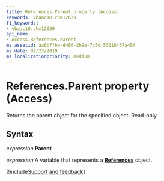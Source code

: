 ```yaml
---
title: References.Parent property (Access)
keywords: vbaac10.chm12639
f1_keywords:
- vbaac10.chm12639
api_name:
- Access.References.Parent
ms.assetid: aa0b7fbe-d48f-2b9e-7c5d-53218f67a40f
ms.date: 02/23/2019
ms.localizationpriority: medium
---
```



# References.Parent property (Access)

Returns the parent object for the specified object. Read-only.


## Syntax

_expression_.**Parent**

_expression_ A variable that represents a **[References](Access.References.md)** object.




[!include[Support and feedback](~/includes/feedback-boilerplate.md)]